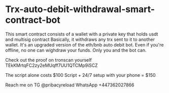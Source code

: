 # Trx-auto-debit-withdrawal-smart-contract-bot
This smart contract consists of a wallet with a
private key that holds usdt and multisig contract
Basically, it withdraws any trx sent to it to 
another wallet. It's an upgraded version of the 
eth/bnb auto debit bot. Even if you're offline, 
no one can wighdraw your funds. Only you and the 
bot can.

Check out the proof on tronscan yourself
TEkKMrtqFC2zy2eMUqff7UU1QTCMp9iSCZ

The script alone costs $100
Script + 24/7 setup with your phone = $150

Reach me on TG @pribacyreload
            WhatsApp +447362027866
